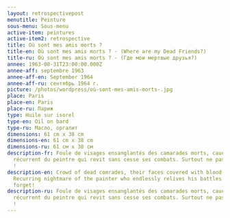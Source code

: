 ```yaml
---
layout: retrospectivepost
menutitle: Peinture
sous-menu: Sous-menu
active-item: peintures
active-item2: retrospective
title: Où sont mes amis morts ?
title-en: Où sont mes amis morts ? - (Where are my Dead Friends?)
title-ru: Où sont mes amis morts ? - (Где мои мертвые друзья?)
annee: 1963-08-31T23:00:00.000Z
annee-aff: septembre 1963
annee-aff-en: September 1964
annee-aff-ru: сентябрь 1964 г.
picture: /photos/wordpress/où-sont-mes-amis-morts-.jpg
place: Paris
place-en: Paris
place-ru: Париж
type: Huile sur isorel
type-en: Oil on bard
type-ru: Масло, оргалит
dimensions: 61 cm x 38 cm
dimensions-en: 61 cm x 38 cm
dimensions-ru: 61 см x 38 см
description-fr: Foule de visages ensanglantés des camarades morts, cauchemar
  récurrent du peintre qui revit sans cesse ses combats. Surtout ne pas oublier
  !
description-en: Crowd of dead comrades, their faces covered with blood.
  Recurring nightmare of the painter who endlessly relives his battles. Lest we
  forget!
description-ru: Foule de visages ensanglantés des camarades morts, cauchemar
  récurrent du peintre qui revit sans cesse ses combats. Surtout ne pas oublier
  !
---
```

